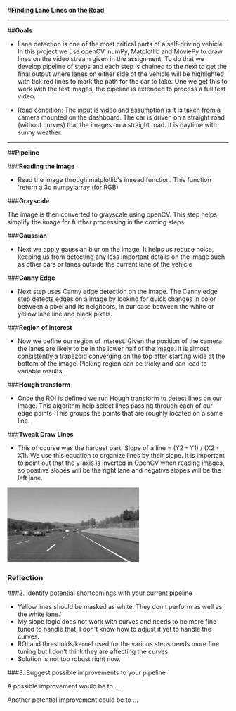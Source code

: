 #**Finding Lane Lines on the Road** 

---

##**Goals** 


*   Lane detection is one of the most critical parts of a self-driving vehicle. In this project we use openCV, numPy, Matplotlib and MoviePy to draw lines on the video stream given in the assignment. To do that we develop pipeline of steps and each step is chained to the next to get the final output where lanes on either side of the vehicle will be highlighted with tick red lines to mark the path for the car to take. One we get this to work with the test images, the pipeline is extended to process a full test video. 

*   Road condition: The input is video and assumption is it is taken from a camera mounted on the dashboard. The car is driven on a straight road (without curves) that the images on a straight road. 
It is daytime with sunny weather.


[//]: # (Image References)

[image1]: ./examples/grayscale.jpg "Grayscale"

---



##**Pipeline** 

###**Reading the image**
* Read the image through matplotlib's imread function. This function 'return a 3d numpy array (for RGB) 

###**Grayscale**

The image is then converted to grayscale using openCV. This step helps simplify the image for further processing in the coming steps.

###**Gaussian**

*   Next we apply gaussian blur on the image. It helps us reduce noise, keeping us from detecting any less important details on the image such as other cars or lanes outside the current lane of the vehicle

###**Canny Edge**

*   Next step uses Canny edge detection on the image. The Canny edge step detects edges on a image by looking for quick changes in color between a pixel and its neighbors, in our case between the white or yellow lane line and black pixels.

###**Region of interest**

*   Now we define our region of interest. Given the position of the camera the lanes are likely to be in the lower half of the image. It is almost consistently a trapezoid converging on the top after starting wide at the bottom of the image. Picking region can be tricky and can lead to variable results.

###**Hough transform**

*   Once the ROI is defined we run Hough transform to detect lines on our image. This algorithm help select lines passing through each of our edge points. This groups the points that are roughly located on a same line. 

###**Tweak Draw Lines**

*   This of course was the hardest part. Slope of a line = (Y2 - Y1) / (X2 - X1). We use this equation to organize lines by their slope. It is important to point out that the y-axis is inverted in OpenCV when reading images, so positive slopes will be the right lane and negative slopes will be the left lane. 


![alt text][image1]

### Reflection


###2. Identify potential shortcomings with your current pipeline


*   Yellow lines should be masked as white. They don't perform as well as the white lane.'
*   My slope logic does not work with curves and needs to be more fine tuned to handle that. I don't know how to adjust it yet to handle the curves.
*   ROI and thresholds/kernel used for the various steps needs more fine tuning but I don't think they are affecting the curves. 
*   Solution is not too robust right now.




###3. Suggest possible improvements to your pipeline

A possible improvement would be to ...

Another potential improvement could be to ...
